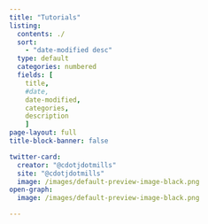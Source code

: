 ```yaml
---
title: "Tutorials"
listing:
  contents: ./
  sort: 
    - "date-modified desc"
  type: default
  categories: numbered
  fields: [
    title, 
    #date,  
    date-modified,
    categories, 
    description
    ]
page-layout: full
title-block-banner: false

twitter-card:
  creator: "@cdotjdotmills"
  site: "@cdotjdotmills"
  image: /images/default-preview-image-black.png
open-graph:
  image: /images/default-preview-image-black.png

---
```

